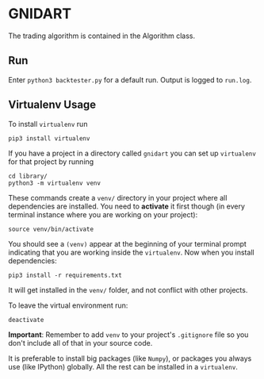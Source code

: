 # GNIDART

The trading algorithm is contained in the Algorithm class.

## Run
Enter `python3 backtester.py` for a default run. Output is logged to `run.log`.

## Virtualenv Usage
To install `virtualenv` run
```shell script
pip3 install virtualenv
```

If you have a project in a directory called `gnidart` you can set up `virtualenv` for that project by running
```shell script
cd library/
python3 -m virtualenv venv
```

These commands create a `venv/` directory in your project where all dependencies are installed. You need to **activate** it first though (in every terminal instance where you are working on your project):
```shell script
source venv/bin/activate
```

You should see a `(venv)` appear at the beginning of your terminal prompt indicating that you are working inside the `virtualenv`. Now when you install dependencies:
```shell script
pip3 install -r requirements.txt
```

It will get installed in the `venv/` folder, and not conflict with other projects.

To leave the virtual environment run:
```shell script
deactivate
```

**Important**: Remember to add `venv` to your project's `.gitignore` file so you don't include all of that in your source code.

It is preferable to install big packages (like `Numpy`), or packages you always use (like IPython) globally. All the rest can be installed in a `virtualenv`.